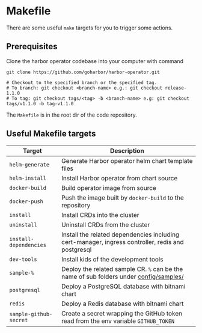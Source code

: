 # Makefile

There are some useful `make` targets for you to trigger some actions.

## Prerequisites

Clone the harbor operator codebase into your computer with command

```shell
git clone https://github.com/goharbor/harbor-operator.git

# Checkout to the specified branch or the specified tag.
# To branch: git checkout <branch-name> e.g.: git checkout release-1.1.0
# To tag: git checkout tags/<tag> -b <branch-name> e.g: git checkout tags/v1.1.0 -b tag-v1.1.0
```

The `Makefile` is in the root dir of the code repository.

## Useful Makefile targets

|     Target     |      Description      |
|----------------|-----------------------|
| `helm-generate`| Generate Harbor operator helm chart template files |
| `helm-install` | Install Harbor operator from chart source |
| `docker-build` | Build operator image from source |
| `docker-push`  | Push the image built by `docker-build` to the repository |
| `install`      | Install CRDs into the cluster |
| `uninstall`    | Uninstall CRDs from the cluster |
| `install-dependencies` | Install the related dependencies including cert-manager, ingress controller, redis and postgresql |
| `dev-tools`    | Install kids of the development tools |
| `sample-%`     | Deploy the related sample CR. `%` can be the name of sub folders under [config/samples/](../config/samples) |
| `postgresql`   | Deploy a PostgreSQL database with bitnami chart |
| `redis`        | Deploy a Redis database with bitnami chart |
| `sample-github-secret` | Create a secret wrapping the GitHub token read from the env variable `GITHUB_TOKEN` |
